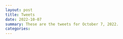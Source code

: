 ```yaml
---
layout: post
title: Tweets
date: 2022-10-07
summary: These are the tweets for October 7, 2022.
categories:
---
```


